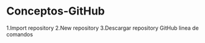 # Conceptos-GitHub
1.Import repository
2.New repository
3.Descargar repository GitHub linea de comandos
